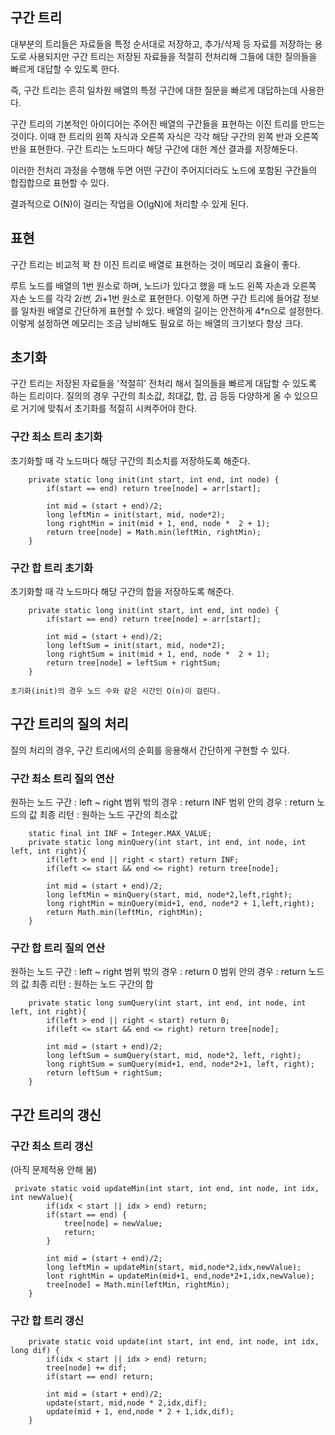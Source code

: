 ## 구간 트리

대부분의 트리들은 자료들을 특정 순서대로 저장하고, 추가/삭제 등 자료를 저장하는 용도로 사용되지만 
구간 트리는 저장된 자료들을 적절히 전처리해 그들에 대한 질의들을 빠르게 대답할 수 있도록 한다.

즉, 구간 트리는 흔히 일차원 배열의 특정 구간에 대한 질문을 빠르게 대답하는데 사용한다.

구간 트리의 기본적인 아이디어는 주어진 배열의 구간들을 표현하는 이진 트리를 만드는 것이다. 이때 한 트리의 왼쪽 자식과
오른쪽 자식은 각각 해당 구간의 왼쪽 반과 오른쪽 반을 표현한다. 구간 트리는 노드마다 해당 구간에 대한 계산 결과를 저장해둔다.

이러한 전처리 과정을 수행해 두면 어떤 구간이 주어지더라도 노드에 포함된 구간들의 합집합으로 표현할 수 있다.

결과적으로 O(N)이 걸리는 작업을 O(lgN)에 처리할 수 있게 된다.

## 표현

구간 트리는 비교적 꽉 찬 이진 트리로 배열로 표현하는 것이 메모리 효율이 좋다. 

루트 노드를 배열의 1번 원소로 하며, 노드i가 있다고 했을 때 노드 왼쪽 자손과 오른쪽 자손 노드를 각각 2*i번, 2*i+1번 원소로 표현한다.
이렇게 하면 구간 트리에 들어갈 정보를 일차원 배열로 간단하게 표현할 수 있다. 배열의 길이는 안전하게 4*n으로 설정한다. 
이렇게 설정하면 메모리는 조금 낭비해도 필요로 하는 배열의 크기보다 항상 크다.

## 초기화

구간 트리는 저장된 자료들을 '적절히' 전처리 해서 질의들을 빠르게 대답할 수 있도록 하는 트리이다. 질의의 경우 구간의
최소값, 최대값, 합, 곱 등등 다양하게 올 수 있으므로 거기에 맞춰서 초기화를 적절히 시켜주어야 한다.

### 구간 최소 트리 초기화

초기화할 때 각 노드마다 해당 구간의 최소치를 저장하도록 해준다.

```
    private static long init(int start, int end, int node) {
        if(start == end) return tree[node] = arr[start];

        int mid = (start + end)/2;
        long leftMin = init(start, mid, node*2);
        long rightMin = init(mid + 1, end, node *  2 + 1);
        return tree[node] = Math.min(leftMin, rightMin);
    }
```

### 구간 합 트리 초기화

초기화할 때 각 노드마다 해당 구간의 합을 저장하도록 해준다.

```
    private static long init(int start, int end, int node) {
        if(start == end) return tree[node] = arr[start];

        int mid = (start + end)/2;
        long leftSum = init(start, mid, node*2);
        long rightSum = init(mid + 1, end, node *  2 + 1);
        return tree[node] = leftSum + rightSum;
    }
```

```
초기화(init)의 경우 노드 수와 같은 시간인 O(n)이 걸린다.

```

## 구간 트리의 질의 처리

질의 처리의 경우, 구간 트리에서의 순회를 응용해서 간단하게 구현할 수 있다.

### 구간 최소 트리 질의 연산

원하는 노드 구간 : left ~ right
범위 밖의 경우 : return INF
범위 안의 경우 : return 노드의 값
최종 리턴 : 원하는 노드 구간의 최소값

```
    static final int INF = Integer.MAX_VALUE;
    private static long minQuery(int start, int end, int node, int left, int right){
        if(left > end || right < start) return INF;
        if(left <= start && end <= right) return tree[node];
        
        int mid = (start + end)/2;
        long leftMin = minQuery(start, mid, node*2,left,right);
        long rightMin = minQuery(mid+1, end, node*2 + 1,left,right);
        return Math.min(leftMin, rightMin);
    }
```

### 구간 합 트리 질의 연산

원하는 노드 구간 : left ~ right
범위 밖의 경우 : return 0
범위 안의 경우 : return 노드의 값
최종 리턴 : 원하는 노드 구간의 합

```
    private static long sumQuery(int start, int end, int node, int left, int right){
        if(left > end || right < start) return 0;
        if(left <= start && end <= right) return tree[node];

        int mid = (start + end)/2;
        long leftSum = sumQuery(start, mid, node*2, left, right);
        long rightSum = sumQuery(mid+1, end, node*2+1, left, right);
        return leftSum + rightSum;
    }
```

## 구간 트리의 갱신

### 구간 최소 트리 갱신

(아직 문제적용 안해 봄)
```
 private static void updateMin(int start, int end, int node, int idx, int newValue){
        if(idx < start || idx > end) return;
        if(start == end) {
            tree[node] = newValue;
            return;
        }
        
        int mid = (start + end)/2;
        long leftMin = updateMin(start, mid,node*2,idx,newValue);
        lont rightMin = updateMin(mid+1, end,node*2+1,idx,newValue);
        tree[node] = Math.min(leftMin, rightMin);
    }
```

### 구간 합 트리 갱신

```
    private static void update(int start, int end, int node, int idx, long dif) {
        if(idx < start || idx > end) return;
        tree[node] += dif;
        if(start == end) return;

        int mid = (start + end)/2;
        update(start, mid,node * 2,idx,dif);
        update(mid + 1, end,node * 2 + 1,idx,dif);
    }
```